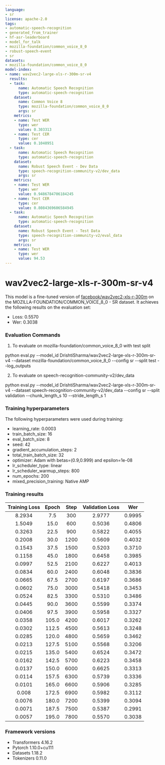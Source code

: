 ```yaml
---
language:
- sr
license: apache-2.0
tags:
- automatic-speech-recognition
- generated_from_trainer
- hf-asr-leaderboard
- model_for_talk
- mozilla-foundation/common_voice_8_0
- robust-speech-event
- sr
datasets:
- mozilla-foundation/common_voice_8_0
model-index:
- name: wav2vec2-large-xls-r-300m-sr-v4
  results:
  - task:
      name: Automatic Speech Recognition
      type: automatic-speech-recognition
    dataset:
      name: Common Voice 8
      type: mozilla-foundation/common_voice_8_0
      args: sr
    metrics:
    - name: Test WER
      type: wer
      value: 0.303313
    - name: Test CER
      type: cer
      value: 0.1048951
  - task:
      name: Automatic Speech Recognition
      type: automatic-speech-recognition
    dataset:
      name: Robust Speech Event - Dev Data
      type: speech-recognition-community-v2/dev_data
      args: sr
    metrics:
    - name: Test WER
      type: wer
      value: 0.9486784706184245
    - name: Test CER
      type: cer
      value: 0.8084369606584945
  - task:
      name: Automatic Speech Recognition
      type: automatic-speech-recognition
    dataset:
      name: Robust Speech Event - Test Data
      type: speech-recognition-community-v2/eval_data
      args: sr
    metrics:
    - name: Test WER
      type: wer
      value: 94.53
---
```


<!-- This model card has been generated automatically according to the information the Trainer had access to. You
should probably proofread and complete it, then remove this comment. -->

# wav2vec2-large-xls-r-300m-sr-v4

This model is a fine-tuned version of [facebook/wav2vec2-xls-r-300m](https://huggingface.co/facebook/wav2vec2-xls-r-300m) on the MOZILLA-FOUNDATION/COMMON_VOICE_8_0 - SR dataset.
It achieves the following results on the evaluation set:
- Loss: 0.5570
- Wer: 0.3038

### Evaluation Commands

1. To evaluate on mozilla-foundation/common_voice_8_0 with test split

python eval.py --model_id DrishtiSharma/wav2vec2-large-xls-r-300m-sr-v4 --dataset mozilla-foundation/common_voice_8_0 --config sr --split test --log_outputs

2. To evaluate on speech-recognition-community-v2/dev_data

python eval.py --model_id DrishtiSharma/wav2vec2-large-xls-r-300m-sr-v4 --dataset speech-recognition-community-v2/dev_data --config sr --split validation --chunk_length_s 10 --stride_length_s 1

### Training hyperparameters

The following hyperparameters were used during training:
- learning_rate: 0.0003
- train_batch_size: 16
- eval_batch_size: 8
- seed: 42
- gradient_accumulation_steps: 2
- total_train_batch_size: 32
- optimizer: Adam with betas=(0.9,0.999) and epsilon=1e-08
- lr_scheduler_type: linear
- lr_scheduler_warmup_steps: 800
- num_epochs: 200
- mixed_precision_training: Native AMP

### Training results

| Training Loss | Epoch | Step | Validation Loss | Wer    |
|:-------------:|:-----:|:----:|:---------------:|:------:|
| 8.2934        | 7.5   | 300  | 2.9777          | 0.9995 |
| 1.5049        | 15.0  | 600  | 0.5036          | 0.4806 |
| 0.3263        | 22.5  | 900  | 0.5822          | 0.4055 |
| 0.2008        | 30.0  | 1200 | 0.5609          | 0.4032 |
| 0.1543        | 37.5  | 1500 | 0.5203          | 0.3710 |
| 0.1158        | 45.0  | 1800 | 0.6458          | 0.3985 |
| 0.0997        | 52.5  | 2100 | 0.6227          | 0.4013 |
| 0.0834        | 60.0  | 2400 | 0.6048          | 0.3836 |
| 0.0665        | 67.5  | 2700 | 0.6197          | 0.3686 |
| 0.0602        | 75.0  | 3000 | 0.5418          | 0.3453 |
| 0.0524        | 82.5  | 3300 | 0.5310          | 0.3486 |
| 0.0445        | 90.0  | 3600 | 0.5599          | 0.3374 |
| 0.0406        | 97.5  | 3900 | 0.5958          | 0.3327 |
| 0.0358        | 105.0 | 4200 | 0.6017          | 0.3262 |
| 0.0302        | 112.5 | 4500 | 0.5613          | 0.3248 |
| 0.0285        | 120.0 | 4800 | 0.5659          | 0.3462 |
| 0.0213        | 127.5 | 5100 | 0.5568          | 0.3206 |
| 0.0215        | 135.0 | 5400 | 0.6524          | 0.3472 |
| 0.0162        | 142.5 | 5700 | 0.6223          | 0.3458 |
| 0.0137        | 150.0 | 6000 | 0.6625          | 0.3313 |
| 0.0114        | 157.5 | 6300 | 0.5739          | 0.3336 |
| 0.0101        | 165.0 | 6600 | 0.5906          | 0.3285 |
| 0.008         | 172.5 | 6900 | 0.5982          | 0.3112 |
| 0.0076        | 180.0 | 7200 | 0.5399          | 0.3094 |
| 0.0071        | 187.5 | 7500 | 0.5387          | 0.2991 |
| 0.0057        | 195.0 | 7800 | 0.5570          | 0.3038 |


### Framework versions

- Transformers 4.16.2
- Pytorch 1.10.0+cu111
- Datasets 1.18.2
- Tokenizers 0.11.0
